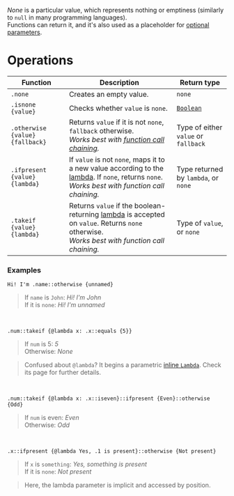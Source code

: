 *None* is a particular value, which represents nothing or emptiness (similarly to `null` in many programming languages).  
Functions can return it, and it's also used as a placeholder for [optional parameters](declaring-functions#optional-parameters).

# Operations

| Function | Description | Return type |
|-----------|-------------|---------|
| `.none` | Creates an empty value. | `none` |
| `.isnone {value}` | Checks whether `value` is `none`. | [`Boolean`](boolean) |
| `.otherwise {value} {fallback}` | Returns `value` if it is not `none`, `fallback` otherwise.<br/>*Works best with [function call chaining](syntax-of-a-function-call#chaining-calls).* | Type of either `value` or `fallback` |
| `.ifpresent {value} {lambda}` | If `value` is not `none`, maps it to a new value according to the [lambda](function). If `none`, returns `none`.<br/>*Works best with function call chaining.* | Type returned by `lambda`, or `none` |
| `.takeif {value} {lambda}` | Returns `value` if the boolean-returning [lambda](lambda) is accepted on `value`. Returns `none` otherwise.<br/>*Works best with function call chaining.* | Type of `value`, or `none` |

### Examples

```
Hi! I'm .name::otherwise {unnamed}
```
> If `name` is `John`: *Hi! I'm John*  
> If it is `none`: *Hi! I'm unnamed*

&nbsp;

```
.num::takeif {@lambda x: .x::equals {5}}
```
> If `num` is 5: *5*  
> Otherwise: *None*

> Confused about `@lambda`? It begins a parametric [inline `Lambda`](lambda#inline-lambda). Check its page for further details.

&nbsp;

```
.num::takeif {@lambda x: .x::iseven}::ifpresent {Even}::otherwise {Odd}
```
> If `num` is even: *Even*  
> Otherwise: *Odd*

&nbsp;

```
.x::ifpresent {@lambda Yes, .1 is present}::otherwise {Not present}
```
> If `x` is `something`: *Yes, something is present*  
> If it is `none`: *Not present*

> Here, the lambda parameter is implicit and accessed by position.